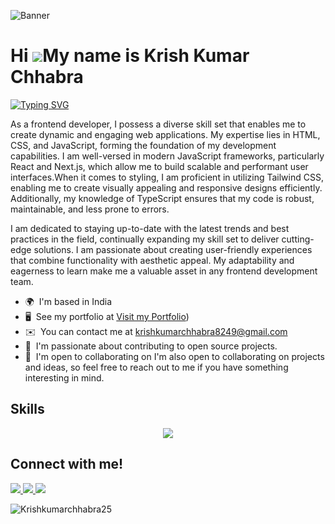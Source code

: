 ![Banner](https://res.cloudinary.com/superfolio/image/upload/v1620689979/68747470733a2f2f692e70696e696d672e636f6d2f6f726967696e616c732f63362f33332f63322f63363333633230656465383266306530636564376435373064626533613166332e676966_yjuh2s.gif)


Hi ![](https://user-images.githubusercontent.com/18350557/176309783-0785949b-9127-417c-8b55-ab5a4333674e.gif)My name is Krish Kumar Chhabra
=====================================================================================================================================

[![Typing SVG](https://readme-typing-svg.demolab.com?font=Roboto&weight=900&size=30&duration=3000&pause=1000&color=1DBF73&width=600&height=45&lines=Expert+with+Front-end+Development;Expert+with+OpenAI;Expert+with+React+and+Next+js)](https://git.io/typing-svg)

As a frontend developer, I possess a diverse skill set that enables me to create dynamic and engaging web applications. My expertise lies in HTML, CSS, and JavaScript, forming the foundation of my development capabilities. I am well-versed in modern JavaScript frameworks, particularly React and Next.js, which allow me to build scalable and performant user interfaces.When it comes to styling, I am proficient in utilizing Tailwind CSS, enabling me to create visually appealing and responsive designs efficiently. Additionally, my knowledge of TypeScript ensures that my code is robust, maintainable, and less prone to errors.

 I am dedicated to staying up-to-date with the latest trends and best practices in the field, continually expanding my skill set to deliver cutting-edge solutions. I am passionate about creating user-friendly experiences that combine functionality with aesthetic appeal. My adaptability and eagerness to learn make me a valuable asset in any frontend development team.

* 🌍  I'm based in India
* 🖥️  See my portfolio at [Visit my Portfolio]([https://bento.me/krishchhabra]))
* ✉️  You can contact me at [krishkumarchhabra8249@gmail.com](mailto:krishkumarchhabra8249@gmail.com)
* 🧠   I'm  passionate about contributing to open source projects.
* 🤝  I'm open to collaborating on I'm also open to collaborating on projects and ideas, so feel free to reach out to me if you have something interesting in mind.

## Skills
<p align="center">
  <a href="https://skillicons.dev">
    <img src="https://skillicons.dev/icons?i=html,css,js,nextjs,react,swift,tailwind,ts,firebase,mongodb,git,github" />
  </a>
</p>

## Connect with me!
<p > 
 <a href="https://twitter.com/KrishChhabra18">
    <img src="https://skillicons.dev/icons?i=twitter" />
  </a>
 
  <a href="https://www.instagram.com/krishkumarchhabra_/">
   <img src="https://skillicons.dev/icons?i=instagram" />
  </a> 
  
  <a href="https://www.linkedin.com/in/krishchhabra25/">
   <img src="https://skillicons.dev/icons?i=linkedin" />
  </a> 
</p>
<p><img align="center" src="https://github-readme-streak-stats.herokuapp.com/?user=Krishkumarchhabra25&" alt="Krishkumarchhabra25" /></p>
